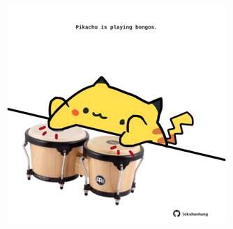 <!-- built at 22/03/2022, 12:01:08 UTC -->
<p align="center">
  <img width="500" height="500" src="./ReadmeImage.svg">
</p>
